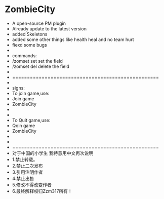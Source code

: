 # ZombieCity
- A open-source PM plugin
- Already update to the latest version
- added Skeletons
- added some other things like health heal and no team hurt
- fiexd some bugs
- 
- commands:
- /zomset set set the field
- /zomset del delete the field 
- 
- ==================================================
- 
- signs:
- To join game,use:
- Join game
- ZombieCity
- 
- 
- To Quit game,use:
- Qoin game
- ZombieCity
- 
- 
- ==================================================
- 对于中国的小学生 我特意用中文再次说明 
-  1.禁止转载。 
-  2.禁止二次发布 
-  3.引用注明作者 
-  4.禁止出售 
-  5.修改不得改变作者 
- 6.最终解释权归Zzm317所有！
